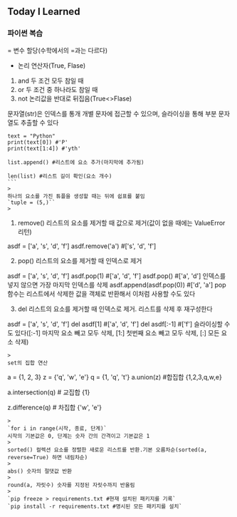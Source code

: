 ## Today I Learned
### 파이썬 복습
= 변수 할당(수학에서의 =과는 다르다)
>
- 논리 연산자(True, Flase)
1. and 두 조건 모두 참일 때
2. or 두 조건 중 하나라도 참일 때
3. not 논리값을 반대로 뒤집음(True<>Flase)
>
문자열(str)은 인덱스를 통개 개별 문자에 접근할 수 있으며, 슬라이싱을 통해 부분 문자열도 추출할 수 있다
```
text = "Python"
print(text[0]) #'P'
print(text[1:4]) #'yth'
````
>
````
list.append() #리스트에 요소 추가(마지막에 추가됨)

len(list) #리스트 길이 확인(요소 개수)
```
>
하나의 요소를 가진 튜플을 생성할 때는 뒤에 쉽표를 붙임
`tuple = (5,)``
>
````
1. remove() 리스트의 요소를 제거할 때 값으로 제거(값이 없을 때에는 ValueError 리턴)

asdf = ['a', 's', 'd', 'f']
asdf.remove('a') #['s', 'd', 'f']

2. pop() 리스트의 요소를 제거할 때 인덱스로 제거

asdf = ['a', 's', 'd', 'f']
asdf.pop(1)  #['a', 'd', 'f']
asdf.pop()  #['a', 'd'] 인덱스를 넣지 않으면 가장 마지막 인덱스를 삭제
asdf.append(asdf.pop(0))  #['d', 'a'] pop함수는 리스트에서 삭제한 값을 객체로 반환해서 이처럼 사용할 수도 있다

3. del 리스트의 요소를 제거할 때 인덱스로 제거. 리스트를 삭제 후 재구성한다

asdf = ['a', 's', 'd', 'f']
del asdf[1]  #['a', 'd', 'f']
del asdf[:-1] #['f'] 슬라이싱할 수도 있다([:-1] 마지막 요소 빼고 모두 삭제, [1:] 첫번째 요소 빼고 모두 삭제, [:] 모든 요소 삭제)
```
>
set의 집합 연산
```
a = {1, 2, 3}
z = {'q', 'w', 'e'}
q = {1, 'q', 't'}
a.union(z) #합집합 {1,2,3,q,w,e}

a.intersection(q) # 교집합 {1}

z.difference(q) # 차집합 {'w', 'e'}
````
>
`for i in range(시작, 종료, 단계)`
시작의 기본값은 0, 단계는 숫자 간의 간격이고 기본값은 1
>
sorted() 컬렉션 요소를 정렬한 새로운 리스트를 반환.기본 오름차순(sorted(a, reverse=True) 하면 내림차순)
>
abs() 숫자의 절댓값 반환
>
round(a, 자릿수) 숫자를 지정된 자릿수까지 반올림
>
`pip freeze > requirements.txt #현재 설치된 패키지를 기록`
`pip install -r requirements.txt #명시된 모든 패키지를 설치`
